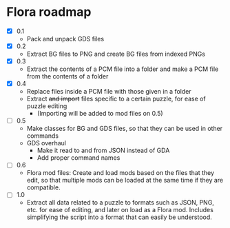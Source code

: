 # Flora roadmap
- [x] 0.1
    - Pack and unpack GDS files
- [x] 0.2
    - Extract BG files to PNG and create BG files from indexed PNGs
- [x] 0.3
    - Extract the contents of a PCM file into a folder and make a PCM file from the contents of a folder
- [x] 0.4
    - Replace files inside a PCM file with those given in a folder
    - Extract <s>and import</s> files specific to a certain puzzle, for ease of puzzle editing
        + (Importing will be added to mod files on 0.5)
- [ ] 0.5
    - Make classes for BG and GDS files, so that they can be used in other commands
    - GDS overhaul
        + Make it read to and from JSON instead of GDA
        + Add proper command names
- [ ] 0.6
    - Flora mod files: Create and load mods based on the files that they edit, so that multiple mods can be loaded at the same time if they are compatible.
- [ ] 1.0
    - Extract all data related to a puzzle to formats such as JSON, PNG, etc. for ease of editing, and later on load as a Flora mod. Includes simplifying the script into a format that can easily be understood.